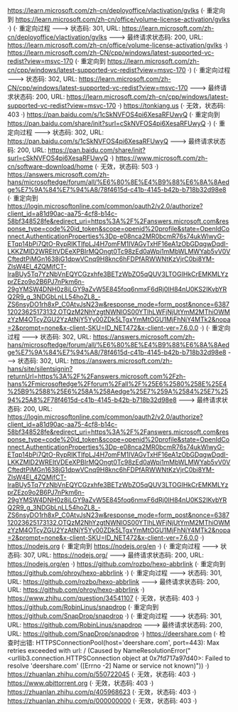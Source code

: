 https://learn.microsoft.com/zh-cn/deployoffice/vlactivation/gvlks (· 重定向到 https://learn.microsoft.com/zh-cn/office/volume-license-activation/gvlks ·)
(· 重定向过程 ---> 状态码: 301, URL: https://learn.microsoft.com/zh-cn/deployoffice/vlactivation/gvlks ---> 最终请求状态码: 200, URL: https://learn.microsoft.com/zh-cn/office/volume-license-activation/gvlks ·)
https://learn.microsoft.com/zh-CN/cpp/windows/latest-supported-vc-redist?view=msvc-170 (· 重定向到 https://learn.microsoft.com/zh-cn/cpp/windows/latest-supported-vc-redist?view=msvc-170 ·)
(· 重定向过程 ---> 状态码: 302, URL: https://learn.microsoft.com/zh-CN/cpp/windows/latest-supported-vc-redist?view=msvc-170 ---> 最终请求状态码: 200, URL: https://learn.microsoft.com/zh-cn/cpp/windows/latest-supported-vc-redist?view=msvc-170 ·)
https://tonkiang.us (· 无效，状态码: 403 ·)
https://pan.baidu.com/s/1cSkNVFOS4pi6XesaRFUwyQ (· 重定向到 https://pan.baidu.com/share/init?surl=cSkNVFOS4pi6XesaRFUwyQ ·)
(· 重定向过程 ---> 状态码: 302, URL: https://pan.baidu.com/s/1cSkNVFOS4pi6XesaRFUwyQ ---> 最终请求状态码: 200, URL: https://pan.baidu.com/share/init?surl=cSkNVFOS4pi6XesaRFUwyQ ·)
https://www.microsoft.com/zh-cn/software-download/home (· 无效，状态码: 503 ·)
https://answers.microsoft.com/zh-hans/microsoftedge/forum/all/%E6%80%8E%E4%B9%88%E6%8A%8Aedge%E7%9A%84%E7%94%A8/78f4615d-c41b-4145-b42b-b718b32d98e8 (· 重定向到 https://login.microsoftonline.com/common/oauth2/v2.0/authorize?client_id=a81d90ac-aa75-4cf8-b14c-58bf348528fe&redirect_uri=https%3A%2F%2Fanswers.microsoft.com&response_type=code%20id_token&scope=openid%20profile&state=OpenIdConnect.AuthenticationProperties%3Dp-e08nca2MR0bcmR76s74ukWlwyG-ETqp14bPi7QtO-RypRIKTIfpLJ4H7omFM1IVAGvTxHF16eA1zObGDqgwDqdI-LKKZMlD2WREItVDEeXPBIrMQOngt0Tc98zEd0aWpi1mMbWLMWYab5vV0VCftedtPiMGn1638jG1dpwVCnq9H8knc6hFDPfARWWNtKzVjrC0bi8YM-ZlsW4El_4ZQMjfCT-IraBUy5Tq7YzNbVnEQYCGzxhfe3BETzWbZO5qQUV3LTOGIHkCrEMKMLYzprZEzo9o2B6PJ7nPkm6n-29gYMSW4DNH0z8iLGY9aZvW5E845foq6nmxF6dRj0IH84nU0KS2IKvbYRQ2R9_g_3NDGbLnLL54hoZL8_-ZS6nsyDO1rh8xP_C0AtvJsN23w&response_mode=form_post&nonce=638712023625173132.OTQzM2NhYzgtNWNlOS00YTlhLWFjNjUtYmM2MThiOWMzYzM4OTcyZGU2YzAtNjY5Yy00ZDk5LTgxYmMtOGU1MjFhNjY4MTk2&nopa=2&prompt=none&x-client-SKU=ID_NET472&x-client-ver=7.6.0.0 ·)
(· 重定向过程 ---> 状态码: 302, URL: https://answers.microsoft.com/zh-hans/microsoftedge/forum/all/%E6%80%8E%E4%B9%88%E6%8A%8Aedge%E7%9A%84%E7%94%A8/78f4615d-c41b-4145-b42b-b718b32d98e8 ---> 状态码: 302, URL: https://answers.microsoft.com/zh-hans/site/silentsignin?returnUrl=https%3A%2F%2Fanswers.microsoft.com%2Fzh-hans%2Fmicrosoftedge%2Fforum%2Fall%2F%25E6%2580%258E%25E4%25B9%2588%25E6%258A%258Aedge%25E7%259A%2584%25E7%2594%25A8%2F78f4615d-c41b-4145-b42b-b718b32d98e8 ---> 最终请求状态码: 200, URL: https://login.microsoftonline.com/common/oauth2/v2.0/authorize?client_id=a81d90ac-aa75-4cf8-b14c-58bf348528fe&redirect_uri=https%3A%2F%2Fanswers.microsoft.com&response_type=code%20id_token&scope=openid%20profile&state=OpenIdConnect.AuthenticationProperties%3Dp-e08nca2MR0bcmR76s74ukWlwyG-ETqp14bPi7QtO-RypRIKTIfpLJ4H7omFM1IVAGvTxHF16eA1zObGDqgwDqdI-LKKZMlD2WREItVDEeXPBIrMQOngt0Tc98zEd0aWpi1mMbWLMWYab5vV0VCftedtPiMGn1638jG1dpwVCnq9H8knc6hFDPfARWWNtKzVjrC0bi8YM-ZlsW4El_4ZQMjfCT-IraBUy5Tq7YzNbVnEQYCGzxhfe3BETzWbZO5qQUV3LTOGIHkCrEMKMLYzprZEzo9o2B6PJ7nPkm6n-29gYMSW4DNH0z8iLGY9aZvW5E845foq6nmxF6dRj0IH84nU0KS2IKvbYRQ2R9_g_3NDGbLnLL54hoZL8_-ZS6nsyDO1rh8xP_C0AtvJsN23w&response_mode=form_post&nonce=638712023625173132.OTQzM2NhYzgtNWNlOS00YTlhLWFjNjUtYmM2MThiOWMzYzM4OTcyZGU2YzAtNjY5Yy00ZDk5LTgxYmMtOGU1MjFhNjY4MTk2&nopa=2&prompt=none&x-client-SKU=ID_NET472&x-client-ver=7.6.0.0 ·)
https://nodejs.org (· 重定向到 https://nodejs.org/en ·)
(· 重定向过程 ---> 状态码: 307, URL: https://nodejs.org/ ---> 最终请求状态码: 200, URL: https://nodejs.org/en ·)
https://github.com/rozbo/hexo-abbrlink (· 重定向到 https://github.com/ohroy/hexo-abbrlink ·)
(· 重定向过程 ---> 状态码: 301, URL: https://github.com/rozbo/hexo-abbrlink ---> 最终请求状态码: 200, URL: https://github.com/ohroy/hexo-abbrlink ·)
https://www.zhihu.com/question/34541107 (· 无效，状态码: 403 ·)
https://github.com/RobinLinus/snapdrop (· 重定向到 https://github.com/SnapDrop/snapdrop ·)
(· 重定向过程 ---> 状态码: 301, URL: https://github.com/RobinLinus/snapdrop ---> 最终请求状态码: 200, URL: https://github.com/SnapDrop/snapdrop ·)
https://deershare.com (· 检查时出错: HTTPSConnectionPool(host='deershare.com', port=443): Max retries exceeded with url: / (Caused by NameResolutionError("<urllib3.connection.HTTPSConnection object at 0x7fd717a97d40>: Failed to resolve 'deershare.com' ([Errno -2] Name or service not known)")) ·)
https://zhuanlan.zhihu.com/p/550722045 (· 无效，状态码: 403 ·)
https://www.qbittorrent.org (· 无效，状态码: 403 ·)
https://zhuanlan.zhihu.com/p/405968623 (· 无效，状态码: 403 ·)
https://zhuanlan.zhihu.com/p/000000000 (· 无效，状态码: 403 ·)
